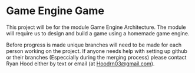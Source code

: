 # Game Engine Game

This project will be for the module Game Engine Architecture. The module will 
require us to design and build a game using a homemade game engine. 

Before progress is made unique branches will need to be made for each person 
working on the project. If anyone needs help with setting up github or 
their branches (Especcially during the merging process) please contact Ryan 
Hood either by text or email (at Hoodrn03@gmail.com). 

